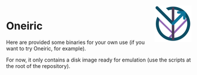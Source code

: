 <img width="100" height="100" align="right" src="../data/Oneiric_logo_200x200.png">

# Oneiric

Here are provided some binaries for your own use (if you want to try Oneiric, for example).

For now, it only contains a disk image ready for emulation (use the scripts at the root of the repository).